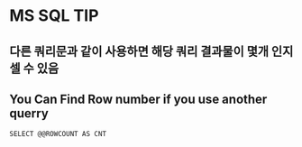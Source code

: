 
# MS SQL TIP

## 다른 쿼리문과 같이 사용하면 해당 쿼리 결과물이 몇개 인지 셀 수 있음
## You Can Find Row number if you use another querry
```
SELECT @@ROWCOUNT AS CNT
```
